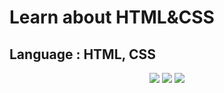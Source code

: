 # Learn about HTML&CSS

## Language : HTML, CSS

<p align="center"

<img src="https://img.shields.io/badge/HTML5-E34F26?style=flat-square&logo=HTML5&logoColor=white" /> <img src="https://img.shields.io/badge/CSS-1572B6?style=flat-square&logo=CSS&logoColor=Blue"/> <img src="https://img.shields.io/badge/JavaScript-F7DF1E?style=flat-square&logo=JavaScript&logoColor=white"/>
</p>


<!DOCTYPE html>
<html lang="en">
  <head>
    <meta charset="UTF-8" />
    <meta http-equiv="X-UA-Compatible" content="IE=edge" />
    <meta name="viewport" content="width=device-width, initial-scale=1.0" />
    <title>Hello</title>
  </head>
  <body>
  
  
  </body>
</html>
